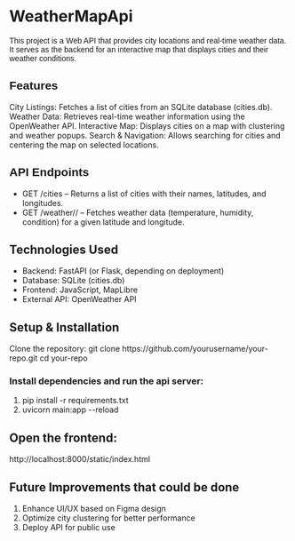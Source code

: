 # WeatherMapApi
<p style = "font-family: Arial, sans-serif;">This project is a Web API that provides city locations and real-time weather data. It serves as the backend for an interactive map that displays cities and their weather conditions.</p>
<h2 style = "font-family: Arial, sans-serif;">Features</h2>
City Listings: Fetches a list of cities from an SQLite database (cities.db).
Weather Data: Retrieves real-time weather information using the OpenWeather API.
Interactive Map: Displays cities on a map with clustering and weather popups.
Search & Navigation: Allows searching for cities and centering the map on selected locations.
<h2 style = "font-family: Arial, sans-serif;">API Endpoints</h2>
<ul>
  <li>GET /cities – Returns a list of cities with their names, latitudes, and longitudes.</li>
  <li>GET /weather/<lat>/<lon> – Fetches weather data (temperature, humidity, condition) for a given latitude and longitude.</li>
</ul>
<h2>Technologies Used</h2>
<ul>
  <li>Backend: FastAPI (or Flask, depending on deployment)</li>
  <li>Database: SQLite (cities.db)</li>
  <li>Frontend: JavaScript, MapLibre</li>
  <li>External API: OpenWeather API</li>
</ul>
<h2>Setup & Installation</h2>   
Clone the repository:
git clone https://github.com/yourusername/your-repo.git
cd your-repo
<h3>Install dependencies and run the api server:</h3>
<ol>
  <li>pip install -r requirements.txt</li>
  <li>uvicorn main:app --reload</li>
</ol>
<h2>Open the frontend:</h2>
http://localhost:8000/static/index.html
<h2>Future Improvements that could be done</h2>
<ol>
  <li>Enhance UI/UX based on Figma design</li>
  <li>Optimize city clustering for better performance</li>
  <li>Deploy API for public use</li>
</ol>




